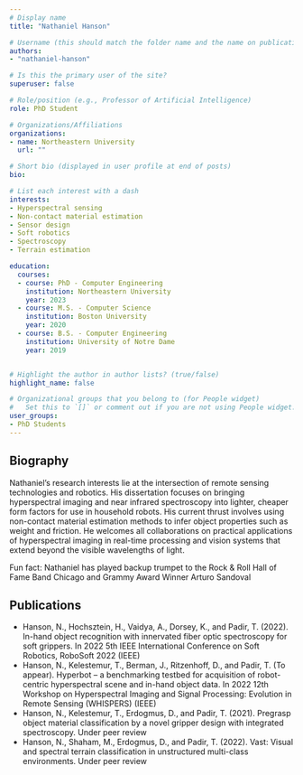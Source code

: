 ```yaml
---
# Display name
title: "Nathaniel Hanson"

# Username (this should match the folder name and the name on publications)
authors:
- "nathaniel-hanson"

# Is this the primary user of the site?
superuser: false

# Role/position (e.g., Professor of Artificial Intelligence)
role: PhD Student

# Organizations/Affiliations
organizations:
- name: Northeastern University
  url: ""

# Short bio (displayed in user profile at end of posts)
bio:

# List each interest with a dash
interests:
- Hyperspectral sensing
- Non-contact material estimation
- Sensor design
- Soft robotics
- Spectroscopy
- Terrain estimation

education:
  courses:
  - course: PhD - Computer Engineering
    institution: Northeastern University
    year: 2023
  - course: M.S. - Computer Science
    institution: Boston University
    year: 2020
  - course: B.S. - Computer Engineering
    institution: University of Notre Dame
    year: 2019


# Highlight the author in author lists? (true/false)
highlight_name: false

# Organizational groups that you belong to (for People widget)
#   Set this to `[]` or comment out if you are not using People widget.
user_groups:
- PhD Students
---
```


## Biography

Nathaniel’s research interests lie at the intersection of remote sensing technologies and robotics. His dissertation focuses on bringing hyperspectral imaging and near infrared spectroscopy into lighter, cheaper form factors for use in household robots. His current thrust involves using non-contact material estimation methods to infer object properties such as weight and friction. He welcomes all collaborations on practical applications of hyperspectral imaging in real-time processing and vision systems that extend beyond the visible wavelengths of light.

Fun fact: Nathaniel has played backup trumpet to the Rock & Roll Hall of Fame Band Chicago and Grammy Award Winner Arturo Sandoval

## Publications

- Hanson, N., Hochsztein, H., Vaidya, A., Dorsey, K., and Padir, T. (2022). In-hand object recognition with innervated fiber optic spectroscopy for soft grippers. In 2022 5th IEEE International Conference on Soft Robotics, RoboSoft 2022 (IEEE)
- Hanson, N., Kelestemur, T., Berman, J., Ritzenhoff, D., and Padir, T. (To appear). Hyperbot – a benchmarking testbed for acquisition of robot-centric hyperspectral scene and in-hand object data. In 2022 12th Workshop on Hyperspectral Imaging and Signal Processing: Evolution in Remote Sensing (WHISPERS) (IEEE)
- Hanson, N., Kelestemur, T., Erdogmus, D., and Padir, T. (2021). Pregrasp object material classification by a novel gripper design with integrated spectroscopy. Under peer review
- Hanson, N., Shaham, M., Erdogmus, D., and Padir, T. (2022). Vast: Visual and spectral terrain
classification in unstructured multi-class environments. Under peer review
